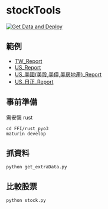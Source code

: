 # stockTools
[![Get Data and Deploy](https://github.com/z-Wind/stockTools/actions/workflows/deploy.yml/badge.svg)](https://github.com/z-Wind/stockTools/actions/workflows/deploy.yml)

## 範例
* [TW_Report](https://z-wind.github.io/stockTools/TW_Report.html)
* [US_Report](https://z-wind.github.io/stockTools/US_Report.html)
* [US_美國(美股,美債,美房地產)_Report](https://z-wind.github.io/stockTools/US_美國(美股,美債,美房地產)_Report.html)
* [US_日正_Report](https://z-wind.github.io/stockTools/US_日正_Report.html)

## 事前準備
需安裝 rust
```
cd FFI/rust_pyo3
maturin develop
```

## 抓資料
```
python get_extraData.py
```

## 比較股票
```
python stock.py
```
